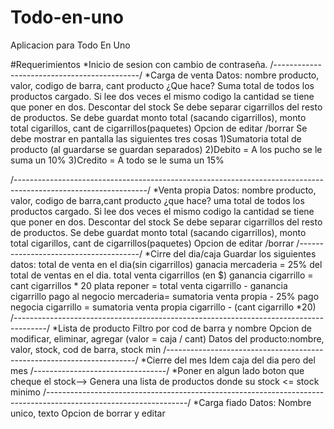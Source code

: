 # Todo-en-uno
Aplicacion para Todo En Uno

#Requerimientos
*Inicio de sesion con cambio de contraseña.
/--------------------------------------------/
*Carga de venta
  Datos: nombre producto, valor, codigo de barra, cant producto
  ¿Que hace?
  Suma total de todos los productos cargado.
  Si lee dos veces el mismo codigo la cantidad se tiene que poner en dos.
  Descontar del stock
  Se debe separar cigarrillos del resto de productos.
  Se debe guardat monto total (sacando cigarrillos), monto total cigarillos, cant de cigarrillos(paquetes)
  Opcion de editar /borrar
  Se debe mostrar en pantalla las siguientes tres cosas
    1)Sumatoria total de producto (al guardarse se guardan separados)
    2)Debito = A los pucho se le suma un 10%
    3)Credito = A todo se le suma un 15%

/---------------------------------------------------------------------------------------------------------------/
*Venta propia 
  Datos: nombre producto, valor, codigo de barra,cant producto
  ¿que hace?
  uma total de todos los productos cargado.
  Si lee dos veces el mismo codigo la cantidad se tiene que poner en dos.
  Descontar del stock
  Se debe separar cigarrillos del resto de productos.
  Se debe guardat monto total (sacando cigarrillos), monto total cigarillos, cant de cigarrillos(paquetes)
  Opcion de editar /borrar
/--------------------------------------/
*Cirre del dia/caja
  Guardar los siguientes datos:
  total de venta en el dia(sin cigarrillos)
  ganacia mercaderia = 25% del total de ventas en el dia.
  total venta cigarrillos (en $)
  ganancia cigarrillo = cant cigarrillos * 20
  plata reponer = total venta cigarrillo - ganancia cigarrillo
  pago al negocio mercaderia= sumatoria venta propia - 25% 
  pago negocia cigarrillo = sumatoria venta propia cigarrillo - (cant cigarrillo *20)
  /--------------------------------------------------------------------------------------/
  *Lista de producto
    Filtro por cod de barra y nombre
    Opcion de modificar, eliminar, agregar (valor = caja / cant)
    Datos del producto:nombre, valor, stock, cod de barra, stock min
  /----------------------------------------------------------------------/
  *Cierre del mes
    Idem caja del dia pero del mes
   /---------------------------------/
   *Poner en algun lado boton que cheque el stock--> Genera una lista de productos donde su stock <= stock minimo
   /-----------------------------------------------------------------------------------------------------------------/
   *Carga fiado
    Datos: Nombre unico, texto
    Opcion de borrar y editar
